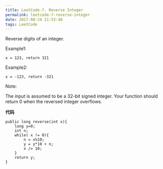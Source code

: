 ```yaml
---
title: LeetCode-7. Reverse Integer
permalink: leetcode-7-reverse-integer
date: 2017-08-24 21:53:40
tags: LeetCode
---
```


Reverse digits of an integer.
<!-- more -->

Example1:
```
x = 123, return 321
```
Example2:
```
x = -123, return -321
```

Note:

The input is assumed to be a 32-bit signed integer. Your function should return 0 when the reversed integer overflows.

__代码__

```
public long reverse(int x){
    long y=0;
    int n;
    while( x != 0){
        n = x%10;
        y = y*10 + n;
        x /= 10;
    }
    return y;
} 
```
